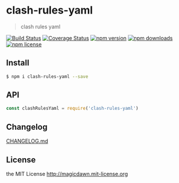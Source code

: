 # clash-rules-yaml

> clash rules yaml

[![Build Status](https://img.shields.io/travis/magicdawn/clash-rules-yaml.svg?style=flat-square)](https://travis-ci.org/magicdawn/clash-rules-yaml)
[![Coverage Status](https://img.shields.io/codecov/c/github/magicdawn/clash-rules-yaml.svg?style=flat-square)](https://codecov.io/gh/magicdawn/clash-rules-yaml)
[![npm version](https://img.shields.io/npm/v/clash-rules-yaml.svg?style=flat-square)](https://www.npmjs.com/package/clash-rules-yaml)
[![npm downloads](https://img.shields.io/npm/dm/clash-rules-yaml.svg?style=flat-square)](https://www.npmjs.com/package/clash-rules-yaml)
[![npm license](https://img.shields.io/npm/l/clash-rules-yaml.svg?style=flat-square)](http://magicdawn.mit-license.org)

## Install

```sh
$ npm i clash-rules-yaml --save
```

## API

```js
const clashRulesYaml = require('clash-rules-yaml')
```

## Changelog

[CHANGELOG.md](CHANGELOG.md)

## License

the MIT License http://magicdawn.mit-license.org
